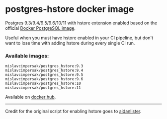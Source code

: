 # postgres-hstore docker image

Postgres 9.3/9.4/9.5/9.6/10/11 with hstore extension enabled based on the official [Docker PostgreSQL image](https://github.com/docker-library/postgres/).

Useful when you must have hstore enabled in your CI pipeline, but don't want to lose time with adding hstore during every single CI run.

### Available images:

```
mislavcimpersak/postgres_hstore:9.3
mislavcimpersak/postgres_hstore:9.4
mislavcimpersak/postgres_hstore:9.5
mislavcimpersak/postgres_hstore:9.6
mislavcimpersak/postgres_hstore:10
mislavcimpersak/postgres_hstore:11
```

Available on [docker hub](https://hub.docker.com/r/mislavcimpersak/postgres_hstore/).

--------

Credit for the original script for enabling hstore goes to [aidanlister](https://github.com/aidanlister/postgres-hstore).
